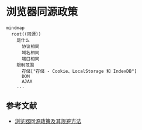 # 浏览器同源政策

```mermaid
mindmap
  root((同源))
    是什么
      协议相同
      域名相同
      端口相同
    限制范围
      存储["存储 - Cookie、LocalStorage 和 IndexDB"]
      DOM
      AJAX
    ...
```

## 参考文献

- [浏览器同源政策及其规避方法](https://www.ruanyifeng.com/blog/2016/04/same-origin-policy.html)

